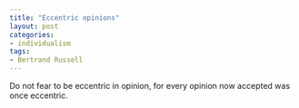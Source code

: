 ```yaml
---
title: "Eccentric opinions"
layout: post
categories:
- individualism
tags:
- Bertrand Russell
---
```


Do not fear to be eccentric in opinion, for every opinion now accepted was once eccentric.
